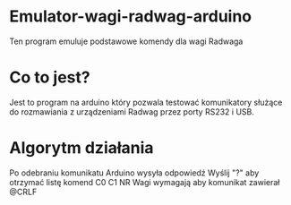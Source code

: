 # Emulator-wagi-radwag-arduino
Ten program emuluje podstawowe komendy dla wagi Radwaga

# Co to jest?
Jest to program na arduino który pozwala testować komunikatory służące do rozmawiania z urządzeniami Radwag przez porty RS232 i USB.

# Algorytm działania
Po odebraniu komunikatu Arduino wysyła odpowiedź
Wyślij "?" aby otrzymać listę komend
C0 
C1
NR
Wagi wymagają aby komunikat zawierał @CRLF
